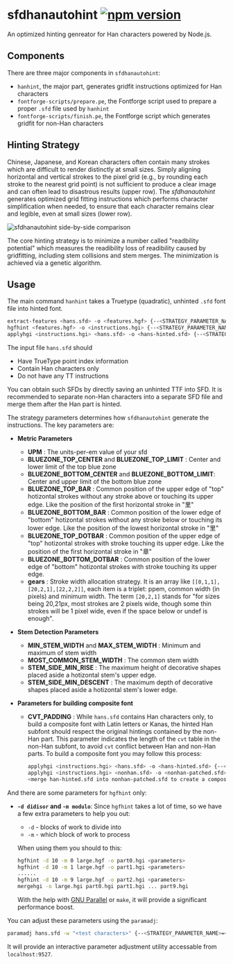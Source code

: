 # sfdhanautohint [![npm version](https://badge.fury.io/js/sfdhanautohint.svg)](https://badge.fury.io/js/sfdhanautohint)

An optimized hinting genreator for Han characters powered by Node.js.

## Components

There are three major components in `sfdhanautohint`:

- `hanhint`, the major part, generates gridfit instructions optimized for Han characters
- `fontforge-scripts/prepare.pe`, the Fontforge script used to prepare a proper `.sfd` file used by `hanhint`
- `fontforge-scripts/finish.pe`, the Fontforge script which generates gridfit for non-Han characters

## Hinting Strategy

Chinese, Japanese, and Korean characters often contain many strokes which are difficult to render distinctly at small sizes. Simply aligning horizontal and vertical strokes to the pixel grid (e.g., by rounding each stroke to the nearest grid point) is not sufficient to produce a clear image and can often lead to disastrous results (upper row). The *sfdhanautohint* generates optimized grid fitting instructions which performs character simplification when needed, to ensure that each character remains clear and legible, even at small sizes (lower row).

![sfdhanautohint side-by-side comparison](https://raw.githubusercontent.com/be5invis/sfdhanautohint/master/example-img/example.png)

The core hinting strategy is to minimize a number called "readbility potential" which measures the readibility loss of readibility caused by gridfitting, including stem collisions and stem merges. The minimization is achieved via a genetic algorithm.

## Usage

The main command `hanhint` takes a Truetype (quadratic), unhinted `.sfd` font file into hinted font.

``` bash
extract-features <hans.sfd> -o <features.hgf> {--<STRATEGY_PARAMETER_NAME>=<STRATEGY_PARAMETER_VALUE>}
hgfhint <features.hgf> -o <instructions.hgi> {--<STRATEGY_PARAMETER_NAME>=<STRATEGY_PARAMETER_VALUE>}
applyhgi <instructions.hgi> <hans.sfd> -o <hans-hinted.sfd> {--<STRATEGY_PARAMETER_NAME>=<STRATEGY_PARAMETER_VALUE>}
```

The input file `hans.sfd` should

* Have TrueType point index information
* Contain Han characters only
* Do not have any TT instructions

You can obtain such SFDs by directly saving an unhinted TTF into SFD. It is recommended to separate non-Han characters into a separate SFD file and merge them after the Han part is hinted.

The strategy parameters determines how `sfdhanautohint` generate the instructions. The key parameters are:

* **Metric Parameters**
  
  * **UPM** : The units-per-em value of your sfd
  * **BLUEZONE_TOP_CENTER** and **BLUEZONE_TOP_LIMIT** : Center and lower limit of the top blue zone
  * **BLUEZONE_BOTTOM_CENTER** and **BLUEZONE_BOTTOM_LIMIT**: Center and upper limit of the bottom blue zone
  * **BLUEZONE_TOP_BAR** : Common position of the upper edge of "top" hotizontal strokes without any stroke above or touching its upper edge. Like the position of the first horizontal stroke in "里"
  * **BLUEZONE_BOTTOM_BAR** : Common position of the lower edge of "bottom" hotizontal strokes without any stroke below or touching its lower edge. Like the position of the lowest horizontal stroke in "里"
  * **BLUEZONE_TOP_DOTBAR** : Common position of the upper edge of "top" hotizontal strokes with stroke touching its upper edge. Like the position of the first horizontal stroke in "章"
  * **BLUEZONE_BOTTOM_DOTBAR** : Common position of the lower edge of "bottom" hotizontal strokes with stroke touching its upper edge.
  * **gears** : Stroke width allocation strategy. It is an array like `[[0,1,1],[20,2,1],[22,2,2]]`, each item is a triplet: ppem, common width (in pixels) and minimum width. The term `[20,2,1]` stands for "for sizes being 20,21px, most strokes are 2 pixels wide, though some thin strokes will be 1 pixel wide, even if the space below or undef is enough".
  
* **Stem Detection Parameters**
  
  * **MIN_STEM_WIDTH** and **MAX_STEM_WIDTH** : Minimum and maximum of stem width
  * **MOST_COMMON_STEM_WIDTH** : The common stem width
  * **STEM_SIDE_MIN_RISE** : The maximum height of decorative shapes placed aside a hotizontal stem's upper edge.
  * **STEM_SIDE_MIN_DESCENT** : The maximum depth of decorative shapes placed aside a hotizontal stem's lower edge.
  
* **Parameters for building composite font**
  
  * **CVT_PADDING** : While `hans.sfd` contains Han characters only, to build a composite font with Latin letters or Kanas, the hinted Han subfont should respect the original hintings contained by the non-Han part. This parameter indicates the length of the `cvt` table in the non-Han subfont, to avoid `cvt` conflict between Han and non-Han parts. To build a composite font you may follow this process:	
    
    ``` bash
    applyhgi <instructions.hgi> <hans.sfd> -o <hans-hinted.sfd> {--<STRATEGY_PARAMETER_NAME>=<STRATEGY_PARAMETER_VALUE>}
    applyhgi <instructions.hgi> <nonhan.sfd> -o <nonhan-patched.sfd> {--<STRATEGY_PARAMETER_NAME>=<STRATEGY_PARAMETER_VALUE>}
    <merge han-hinted.sfd into nonhan-patched.sfd to create a composite font>
    ```

And there are some parameters for `hgfhint` only:

* **`-d didisor` and `-m modulo`**: Since `hgfhint` takes a lot of time, so we have a few extra parameters to help you out:
  
  * `-d` - blocks of work to divide into
  * `-m` - which block of work to process
  
  When using them you should to this:
  
  ``` bash
  hgfhint -d 10 -m 0 large.hgf -o part0.hgi <parameters>
  hgfhint -d 10 -m 1 large.hgf -o part1.hgi <parameters>
  ......
  hgfhint -d 10 -m 9 large.hgf -o part2.hgi <parameters>
  mergehgi -o large.hgi part0.hgi part1.hgi ... part9.hgi
  ```
  
  With the help with [GNU Parallel](https://gnu.org/s/parallel/) or `make`, it will provide a significant performance boost.

You can adjust these parameters using the `paramadj`:

``` bash
paramadj hans.sfd -w "<test characters>" {--<STRATEGY_PARAMETER_NAME>=<STRATEGY_PARAMETER_VALUE>}
```

It will provide an interactive parameter adjustment utility accessable from `localhost:9527`.
